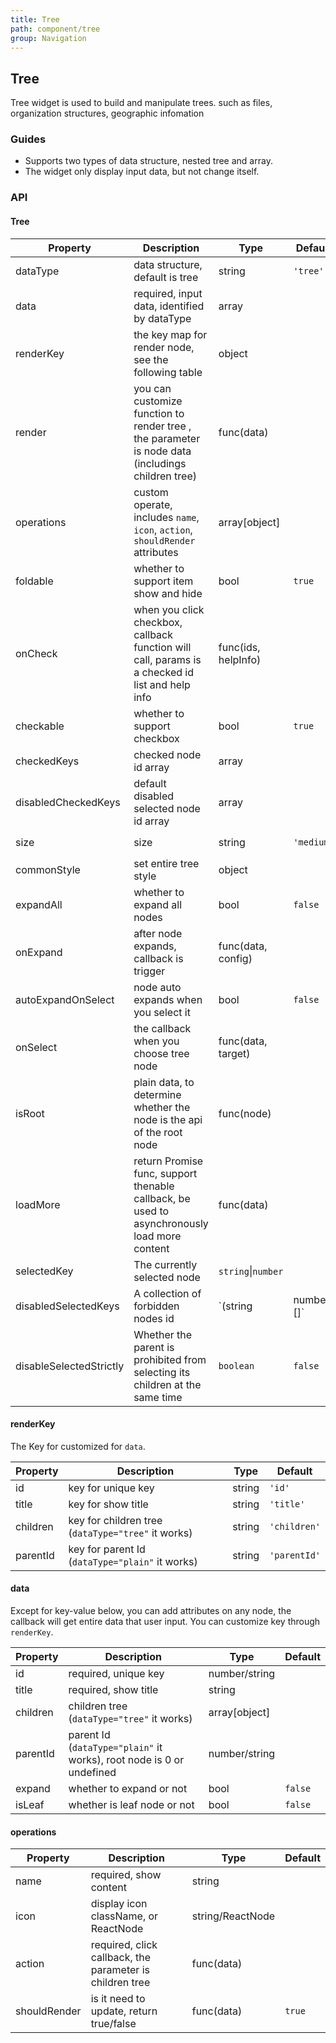 ```yaml
---
title: Tree
path: component/tree
group: Navigation
---
```


## Tree

Tree widget is used to build and manipulate trees. such as files, organization structures, geographic infomation

### Guides

- Supports two types of data structure, nested tree and array.
- The widget only display input data, but not change itself.

### API

#### Tree

| Property            | Description                                                                                         | Type               | Default    | Alternative          |
| ------------------- | --------------------------------------------------------------------------------------------------- | ------------------ | ---------- | -------------------- |
| dataType            | data structure, default is tree                                                                     | string             | `'tree'`   | `'plain'`            |
| data                | required, input data, identified by dataType                                                        | array              |            |                      |
| renderKey           | the key map for render node, see the following table                                                | object             |            |                      |
| render              | you can customize function to render tree , the parameter is node data (includings children tree)   | func(data)         |            |                      |
| operations          | custom operate, includes `name`, `icon`, `action`, `shouldRender` attributes                        | array[object]      |            |                      |
| foldable            | whether to support item show and hide                                                               | bool               | `true`     |                      |
| onCheck             | when you click checkbox, callback function will call, params is a checked id list and help info     | func(ids, helpInfo)|            |                      |
| checkable           | whether to support checkbox                                                                         | bool               | `true`     |                      |                     |
| checkedKeys         | checked node id array                                                                               | array              |            |                      |
| disabledCheckedKeys | default disabled selected node id array                                                             | array              |            |                      |
| size                | size                                                                                                | string             | `'medium'` | `'small'`, `'large'` |
| commonStyle         | set entire tree style                                                                               | object             |            |                      |
| expandAll           | whether to expand all nodes                                                                         | bool               | `false`    |                      |
| onExpand            | after node expands, callback is trigger                                                             | func(data, config) |            |                      |
| autoExpandOnSelect  | node auto expands when you select it                                                                | bool               | `false`     |                      |
| onSelect            | the callback when you choose tree node                                                              | func(data, target) |            |                      |
| isRoot              | plain data, to determine whether the node is the api of the root node                               | func(node)         |            |                      |
| loadMore            | return Promise func, support thenable callback, be used to asynchronously load more content         | func(data)         |            |                      |
| selectedKey         | The currently selected node     |  `string`\|`number`        |            |                      |
| disabledSelectedKeys | A collection of forbidden nodes id    |  `(string | number)[]`       |            |                      |
| disableSelectedStrictly | Whether the parent is prohibited from selecting its children at the same time     |  `boolean`       |   `false`                | `true`

#### renderKey

The Key for customized for `data`.

| Property | Description                                        | Type   | Default      |
| -------- | -------------------------------------------------- | ------ | ------------ |
| id       | key for unique key                                 | string | `'id'`       |
| title    | key for show title                                 | string | `'title'`    |
| children | key for children tree (`dataType="tree"` it works) | string | `'children'` |
| parentId | key for parent Id (`dataType="plain"` it works)    | string | `'parentId'` |

#### data

Except for key-value below, you can add attributes on any node, the callback will get entire data that user input.
You can customize key through `renderKey`.

| Property | Description                                                           | Type          | Default |
| -------- | --------------------------------------------------------------------- | ------------- | ------- |
| id       | required, unique key                                                  | number/string |         |
| title    | required, show title                                                  | string        |         |
| children | children tree (`dataType="tree"` it works)                            | array[object] |         |
| parentId | parent Id (`dataType="plain"` it works), root node is 0 or undefined | number/string |         |
| expand   | whether to expand or not                                              | bool          | `false` |
| isLeaf   | whether is leaf node or not                                           | bool          | `false` |

#### operations

| Property     | Description                                              | Type             | Default |
| ------------ | -------------------------------------------------------- | ---------------- | ------- |
| name         | required, show content                                   | string           |         |
| icon         | display icon className, or ReactNode                     | string/ReactNode |         |
| action       | required, click callback, the parameter is children tree | func(data)       |         |
| shouldRender | is it need to update, return true/false                  | func(data)       | `true`  |
